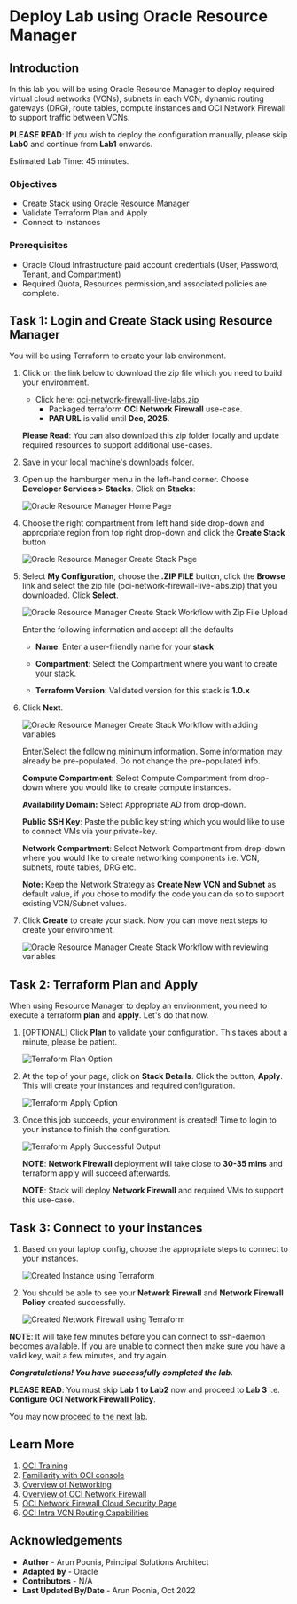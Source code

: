 # Deploy Lab using Oracle Resource Manager

## Introduction

In this lab you will be using Oracle Resource Manager to deploy required virtual cloud networks (VCNs), subnets in each VCN, dynamic routing gateways (DRG), route tables, compute instances and OCI Network Firewall to support traffic between VCNs.

**PLEASE READ**: If you wish to deploy the configuration manually, please skip **Lab0** and continue from **Lab1** onwards.

Estimated Lab Time: 45 minutes.

### Objectives

   - Create Stack using Oracle Resource Manager
   - Validate Terraform Plan and Apply
   - Connect to Instances

### Prerequisites

- Oracle Cloud Infrastructure paid account credentials (User, Password, Tenant, and Compartment)
- Required Quota, Resources permission,and associated policies are complete.

## **Task 1: Login and Create Stack using Resource Manager**

You will be using Terraform to create your lab environment.

1.  Click on the link below to download the zip file which you need to build your environment.  

    - Click here: [oci-network-firewall-live-labs.zip](https://objectstorage.us-ashburn-1.oraclecloud.com/p/U4JWB40Vd6UXrCbO5tZgBOWZciJgQ3aSD36WQJUxQA3B2dfiDBx_jViNmO9wO7qj/n/partners/b/files/o/oci-network-firewall.zip) 
        - Packaged terraform **OCI Network Firewall** use-case.
        - **PAR URL** is valid until **Dec, 2025**.

    **Please Read**: You can also download this zip folder locally and update required resources to support additional use-cases. 

2.  Save in your local machine's downloads folder.

3.  Open up the hamburger menu in the left-hand corner.  Choose **Developer Services > Stacks**. Click on **Stacks**: 

    ![Oracle Resource Manager Home Page](./images/orm-home-page.png " ")

4. Choose the right compartment from left hand side drop-down and appropriate region from top right drop-down and click the **Create Stack** button

    ![Oracle Resource Manager Create Stack Page](./images/create-stack-page.png " ")

5.  Select **My Configuration**, choose the **.ZIP FILE** button, click the **Browse** link and select the zip file (oci-network-firewall-live-labs.zip) that you downloaded. Click **Select**.

    ![Oracle Resource Manager Create Stack Workflow with Zip File Upload](./images/myconfiguration-upload-zip-initial-configuration.png " ")

    Enter the following information and accept all the defaults

    - **Name**: Enter a user-friendly name for your **stack** 

    - **Compartment**: Select the Compartment where you want to create your stack. 

    - **Terraform Version**: Validated version for this stack is **1.0.x**

6.  Click **Next**. 

    ![Oracle Resource Manager Create Stack Workflow with adding variables](./images/myconfiguration-upload-zip-initial-configuration-step2.png " ")

    Enter/Select the following minimum information. Some information may already be pre-populated. Do not change the pre-populated info.

    **Compute Compartment**: Select Compute Compartment from drop-down where you would like to create compute instances. 

    **Availability Domain:** Select Appropriate AD from drop-down. 

    **Public SSH Key**: Paste the public key string which you would like to use to connect VMs via your private-key.

    **Network Compartment**: Select Network Compartment from drop-down where you would like to create networking components i.e. VCN, subnets, route tables, DRG etc.  

    **Note:** Keep the Network Strategy as **Create New VCN and Subnet** as default value, if you chose to modify the code you can do so to support existing VCN/Subnet values. 

6. Click **Create** to create your stack. Now you can move next steps to create your environment.

    ![Oracle Resource Manager Create Stack Workflow with reviewing variables](./images/myconfiguration-upload-zip-initial-configuration-step3.png " ")

## **Task 2: Terraform Plan and Apply**

When using Resource Manager to deploy an environment, you need to execute a terraform **plan** and **apply**. Let's do that now.

1. [OPTIONAL] Click **Plan** to validate your configuration. This takes about a minute, please be patient.

    ![Terraform Plan Option](./images/terraform-plan.png " ")

2.  At the top of your page, click on **Stack Details**.  Click the button, **Apply**. This will create your instances and required configuration.

    ![Terraform Apply Option](./images/terraform-apply.png " ")

3.  Once this job succeeds, your environment is created! Time to login to your instance to finish the configuration.

    ![Terraform Apply Successful Output](./images/terraform-apply-success.png " ")

    **NOTE**: **Network Firewall** deployment will take close to **30-35 mins** and terraform apply will succeed afterwards. 

    **NOTE**: Stack will deploy **Network Firewall** and required VMs to support this use-case.

## **Task 3: Connect to your instances**

1. Based on your laptop config, choose the appropriate steps to connect to your instances. 

   ![Created Instance using Terraform](./images/final-instances.png " ")

2. You should be able to see your **Network Firewall** and **Network Firewall Policy** created successfully. 

   ![Created Network Firewall using Terraform](./images/network-firewall.png " ")

**NOTE**: It will take few minutes before you can connect to ssh-daemon becomes available. If you are unable to connect then make sure you have a valid key, wait a few minutes, and try again.

***Congratulations! You have successfully completed the lab.***

**PLEASE READ**: You must skip **Lab 1 to Lab2** now and proceed to **Lab 3** i.e. **Configure OCI Network Firewall Policy**. 

You may now [proceed to the next lab](#next).

## Learn More

1. [OCI Training](https://www.oracle.com/cloud/iaas/training/)
2. [Familiarity with OCI console](https://docs.us-phoenix-1.oraclecloud.com/Content/GSG/Concepts/console.htm)
3. [Overview of Networking](https://docs.us-phoenix-1.oraclecloud.com/Content/Network/Concepts/overview.htm)
4. [Overview of OCI Network Firewall](https://docs.oracle.com/en-us/iaas/Content/network-firewall/overview.htm)
5. [OCI Network Firewall Cloud Security Page](https://www.oracle.com/security/cloud-security/network-firewall/)
6. [OCI Intra VCN Routing Capabilities](https://docs.oracle.com/en-us/iaas/Content/Network/Tasks/managingroutetables.htm)

## Acknowledgements

- **Author** - Arun Poonia, Principal Solutions Architect
- **Adapted by** - Oracle
- **Contributors** - N/A
- **Last Updated By/Date** - Arun Poonia, Oct 2022